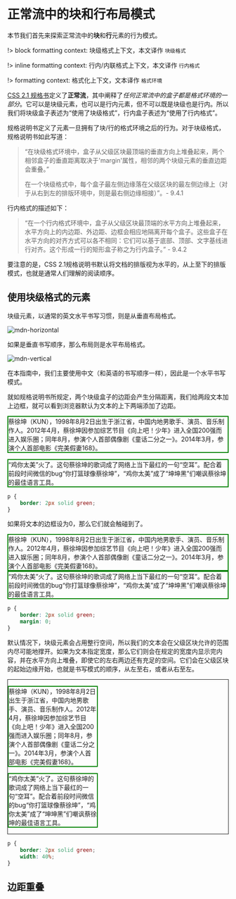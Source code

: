 # 正常流中的块和行布局模式

本节我们首先来探索正常流中的**块**和**行**元素的行为模式。

!> block formatting context: 块级格式上下文，本文译作 `块级格式`

!> inline formatting context: 行内/内联格式上下文，本文译作 `行内格式`

!> formatting context: 格式化上下文，文本译作 `格式环境`

[CSS 2.1 规格书]()定义了**正常流**，其中阐释了*任何正常流中的盒子都是格式环境的一部分*。它可以是块级元素，也可以是行内元素，但不可以既是块级也是行内。所以我们将块级盒子表述为“使用了块级格式”，行内盒子表述为“使用了行内格式”。

规格说明书定义了元素一旦拥有了块/行的格式环境之后的行为。对于块级格式，规格说明书如此写道：

> “在块级格式环境中，盒子从父级区块最顶端的垂直方向上堆叠起来，两个相邻盒子的垂直距离取决于'margin'属性，相邻的两个块级元素的垂直边距会重叠。”
> 
> 在一个块级格式中，每个盒子最左侧边缘落在父级区块的最左侧边缘上（对于从右到左的排版环境中，则是最右侧边缘相接）”。- 9.4.1

行内格式的描述如下：

> “在一个行内格式环境中，盒子从父级区块最顶端的水平方向上堆叠起来，水平方向上的内边距、外边距、边框会相应地隔离开每个盒子。这些盒子在水平方向的对齐方式可以各不相同：它们可以基于底部、顶部、文字基线进行对齐。这个形成一行的矩形盒子称之为行内盒子。” - 9.4.2

要注意的是，CSS 2.1规格说明书默认将文档的排版视为水平的，从上至下的排版模式，也就是通常人们理解的阅读顺序。

## 使用块级格式的元素

块级元素，以通常的英文水平书写习惯，则是从垂直布局格式。

![mdn-horizontal](https://mdn.mozillademos.org/files/16125/mdn-horizontal.png)

如果是垂直书写顺序，那么布局则是水平布局格式。

![mdn-vertical](https://mdn.mozillademos.org/files/16126/mdn-vertical.png)

在本指南中，我们主要使用中文（和英语的书写顺序一样），因此是一个水平书写模式。

就如规格说明书所规定，两个块级盒子的边距会产生分隔距离，我们给两段文本加上边框，就可以看到浏览器默认为文本的上下两端添加了边距。


<div class="box">
    <p style="border: 2px solid green;">蔡徐坤（KUN），1998年8月2日出生于浙江省，中国内地男歌手、演员、音乐制作人。2012年4月，蔡徐坤因参加综艺节目《向上吧！少年》进入全国200强而进入娱乐圈；同年8月，参演个人首部偶像剧《童话二分之一》。2014年3月，参演个人首部电影《完美假妻168》。</p>
    <p style="border: 2px solid green;">“鸡你太美”火了。这句蔡徐坤的歌词成了网络上当下最红的一句“空耳”。配合着前段时间微信的bug“你打篮球像蔡徐坤”，“鸡你太美”成了“坤坤黑”们嘲讽蔡徐坤的最佳语言工具。</p>
</div>

```css
p {
    border: 2px solid green;
}
```

如果将文本的边框设为0，那么它们就会触碰到了。

<div class="box">
    <p style="border: 2px solid green; margin: 0;">蔡徐坤（KUN），1998年8月2日出生于浙江省，中国内地男歌手、演员、音乐制作人。2012年4月，蔡徐坤因参加综艺节目《向上吧！少年》进入全国200强而进入娱乐圈；同年8月，参演个人首部偶像剧《童话二分之一》。2014年3月，参演个人首部电影《完美假妻168》。</p>
    <p style="border: 2px solid green; margin: 0;">“鸡你太美”火了。这句蔡徐坤的歌词成了网络上当下最红的一句“空耳”。配合着前段时间微信的bug“你打篮球像蔡徐坤”，“鸡你太美”成了“坤坤黑”们嘲讽蔡徐坤的最佳语言工具。</p>
</div>

```css
p {
    border: 2px solid green;
    margin: 0;
}
```

默认情况下，块级元素会占用整行空间，所以我们的文本会在父级区块允许的范围内尽可能地撑开。如果为文本指定宽度，那么它们则会在规定的宽度内显示完内容，并在水平方向上堆叠，即使它的左右两边还有充足的空间。它们会在父级区块的起始边缘开始，也就是书写模式的顺序，从左至右，或者从右至左。


<div class="box" style="border: 1px solid;">
    <p style="border: 2px solid green; width: 40%;">蔡徐坤（KUN），1998年8月2日出生于浙江省，中国内地男歌手、演员、音乐制作人。2012年4月，蔡徐坤因参加综艺节目《向上吧！少年》进入全国200强而进入娱乐圈；同年8月，参演个人首部偶像剧《童话二分之一》。2014年3月，参演个人首部电影《完美假妻168》。</p>
    <p style="border: 2px solid green; width: 40%;">“鸡你太美”火了。这句蔡徐坤的歌词成了网络上当下最红的一句“空耳”。配合着前段时间微信的bug“你打篮球像蔡徐坤”，“鸡你太美”成了“坤坤黑”们嘲讽蔡徐坤的最佳语言工具。</p>
</div>

```css
p {
    border: 2px solid green;
    width: 40%;
}
```

## 边距重叠


